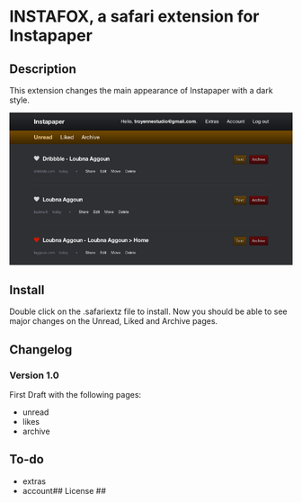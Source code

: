 # INSTAFOX, a safari extension for Instapaper #

## Description ##

This extension changes the main appearance of Instapaper with a dark style.

![Preview](https://github.com/laggoun/Instafox-for-Safari/raw/master/preview.png)

## Install ##

Double click on the .safariextz file to install. Now you should be able to see major changes on the Unread, Liked and Archive pages.

## Changelog ##

### Version 1.0 ###

First Draft with the following pages:

- unread
- likes
- archive

## To-do ##

- extras
- account## License ##